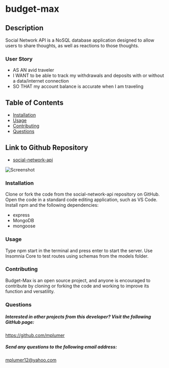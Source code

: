 # budget-max

## Description 
Social Network API is a NoSQL database application designed to allow users to share thoughts, as well as reactions to those thoughts. 

### User Story
* AS AN avid traveler
* I WANT to be able to track my withdrawals and deposits with or without a data/internet connection
* SO THAT my account balance is accurate when I am traveling 

## Table of Contents
* [Installation](#installation) 
* [Usage](#usage) 
* [Contributing](#contributing)
* [Questions](#questions)

## Link to Github Repository
* [social-network-api](https://github.com/mplumer/budget-max)

![Screenshot](public/images/screenshot.png)
 
### Installation
  Clone or fork the code from the social-network-api repository on GitHub. Open the code in a standard code editing application, such as VS Code. Install npm and the following dependencies: 
  * express
  * MongoDB
  * mongoose

### Usage
 Type npm start in the terminal and press enter to start the server. Use Insomnia Core to test routes using schemas from the models folder.


### Contributing
Budget-Max is an open source project, and anyone is encouraged to contribute by cloning or forking the code and working to improve its function and versatility.

### Questions
    
##### Interested in other projects from this developer? Visit the following GitHub page:
https://github.com/mplumer
    
##### Send any questions to the following email address:
mplumer12@yahoo.com

